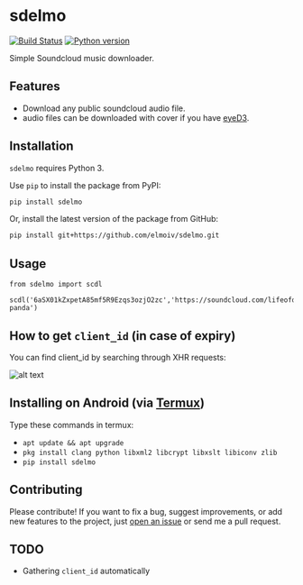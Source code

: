 # sdelmo
[![Build Status](https://api.travis-ci.org/elmoiv/sdelmo.svg?branch=master)](https://travis-ci.org/elmoiv/sdelmo)
[![Python version](https://img.shields.io/badge/python-3.6-blue.svg)](https://pypi.org/project/sdelmo/)

Simple Soundcloud music downloader.

## Features
-   Download any public soundcloud audio file.
-   audio files can be downloaded with cover if you have [eyeD3](https://eyed3.readthedocs.io/).

## Installation
`sdelmo` requires Python 3.

Use `pip` to install the package from PyPI:

```bash
pip install sdelmo
```

Or, install the latest version of the package from GitHub:

```bash
pip install git+https://github.com/elmoiv/sdelmo.git
```

## Usage
```
from sdelmo import scdl

scdl('6aSX01kZxpetA85mf5R9Ezqs3ozjO2zc','https://soundcloud.com/lifeofdesiigner/desiigner-panda')
```

## How to get `client_id` (in case of expiry)

You can find client_id by searching through XHR requests:

![alt text](https://i.imgur.com/Xl3JnuP.png)

## Installing on Android (via [Termux](https://termux.com/))

Type these commands in termux:

-   `apt update && apt upgrade`
-   `pkg install clang python libxml2 libcrypt libxslt libiconv zlib`
-   `pip install sdelmo`

## Contributing
Please contribute! If you want to fix a bug, suggest improvements, or add new features to the project, just [open an issue](https://github.com/elmoiv/sdelmo/issues) or send me a pull request.

## TODO
-   Gathering `client_id` automatically
